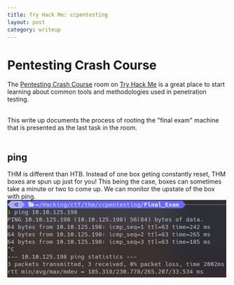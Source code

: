 ```yaml
---
title: Try Hack Me: ccpentesting
layout: post
category: writeup
---
```


# Pentesting Crash Course
The [Pentesting Crash Course](https://tryhackme.com/room/ccpentesting) room on [Try Hack Me](https://tryhackme.com/) is a great place to start learning about common tools and methodologies used in penetration testing.  
<br/>

This write up documents the process of rooting the "final exam" machine that is presented as the last task in the room.  
<br/>

## ping
THM is different than HTB. Instead of one box geting constantly reset, THM boxes are spun up just for you!  This being the case, boxes can sometimes take a minute or two to come up.  We can monitor the upstate of the box with ping.  
<img src="../assets/img/thm/ccpentest/ping.png">

